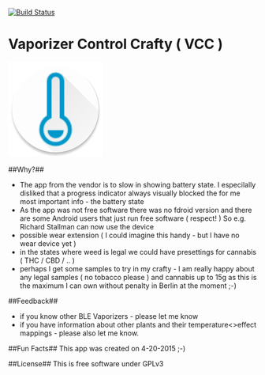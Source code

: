 [![Build Status](https://snap-ci.com/ligi/VaporizerControl/branch/master/build_image)](https://snap-ci.com/ligi/VaporizerControl/branch/master)

# Vaporizer Control Crafty ( VCC ) #

![](art/icon.png)

##Why?##

 - The app from the vendor is to slow in showing battery state. I especilally disliked that a progress indicator always visually blocked the for me most important info - the battery state
 - As the app was not free software there was no fdroid version and there are some Android users that just run free software ( respect! ) So e.g. Richard Stallman can now use the device
 - possible wear extension ( I could imagine this handy - but I have no wear device yet )
 - in the states where weed is legal we could have presettings for cannabis ( THC / CBD / .. )
 - perhaps I get some samples to try in my crafty - I am really happy about any legal samples ( no tobacco please ) and cannabis up to 15g as this is the maximum I can own without penalty in Berlin at the moment ;-)

##Feedback##
 - if you know other BLE Vaporizers - please let me know
 - if you have information about other plants and their temperature<>effect mappings - please also let me know.

##Fun Facts##
 This app was created on 4-20-2015 ;-)

##License##
 This is free software under GPLv3




